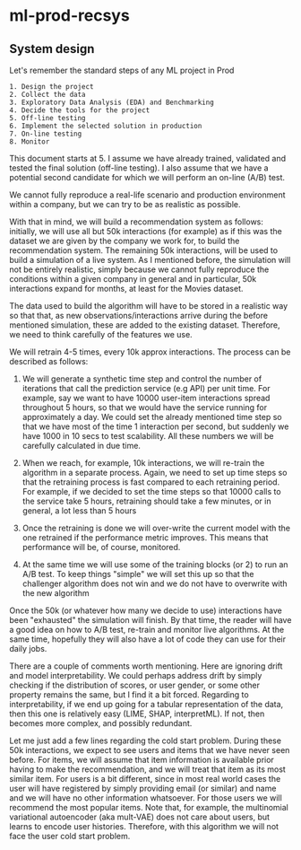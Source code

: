 # ml-prod-recsys

## System design

Let's remember the standard steps of any ML project in Prod

```
1. Design the project
2. Collect the data
3. Exploratory Data Analysis (EDA) and Benchmarking
4. Decide the tools for the project
5. Off-line testing
6. Implement the selected solution in production
7. On-line testing
8. Monitor
```

This document starts at 5. I assume we have already trained, validated and
tested the final solution (off-line testing). I also assume that we have a
potential second candidate for which we will perform an on-line (A/B) test.

We cannot fully reproduce a real-life scenario and production environment
within a company, but we can try to be as realistic as possible.

With that in mind, we will build a recommendation system as follows:
initially, we will use all but 50k interactions (for example) as if this was
the dataset we are given by the company we work for, to build the
recommendation system. The remaining 50k interactions, will be used to build a
simulation of a live system. As I mentioned before, the simulation will not be
entirely realistic, simply because we cannot fully reproduce the conditions
within a given company in general and in particular, 50k interactions expand
for months, at least for the Movies dataset.

The data used to build the algorithm will have to be stored in a realistic way
so that that, as new observations/interactions arrive during the before
mentioned simulation, these are added to the existing dataset. Therefore, we
need to think carefully of the features we use.

We will retrain 4-5 times, every 10k approx interactions. The process can be
described as follows:

1. We will generate a synthetic time step and control the number of iterations
that call the prediction service (e.g API) per unit time. For example, say we
want to have 10000 user-item interactions spread throughout 5 hours, so that
we would have the service running for approximately a day. We could set the
already mentioned time step so that we have most of the time 1 interaction per
second, but suddenly we have 1000 in 10 secs to test scalability. All these
numbers we will be carefully calculated in due time.

2. When we reach, for example, 10k interactions, we will re-train the
algorithm in a separate process. Again, we need to set up time steps so that
the retraining process is fast compared to each retraining period. For
example, if we decided to set the time steps so that 10000 calls to the
service take 5 hours, retraining should take a few minutes, or in general, a
lot less than 5 hours

3. Once the retraining is done we will over-write the current model with the
one retrained if the performance metric improves. This means that performance
will be, of course, monitored.

4. At the same time we will use some of the training blocks (or 2) to run an
A/B test. To keep things "simple" we will set this up so that the challenger
algorithm does not win and we do not have to overwrite with the new algorithm

Once the 50k (or whatever how many we decide to use) interactions have been
"exhausted" the simulation will finish. By that time, the reader will have a
good idea on how to A/B test, re-train and monitor live algorithms. At the
same time, hopefully they will also have a lot of code they can use for their
daily jobs.

There are a couple of comments worth mentioning. Here are ignoring drift and
model interpretability. We could perhaps address drift by simply checking if
the distribution of scores, or user gender, or some other property remains the
same, but I find it a bit forced. Regarding to interpretability, if we end up
going for a tabular representation of the data, then this one is relatively
easy (LIME, SHAP, interpretML). If not, then becomes more complex, and
possibly redundant.

Let me just add a few lines regarding the cold start problem. During these 50k
interactions, we expect to see users and items that we have never seen before.
For items, we will assume that item information is available prior having to
make the recommendation, and we will treat that item as its most similar item.
For users is a bit different, since in most real world cases the user will
have registered by simply providing email (or similar) and name and we will
have no other information whatsoever. For those users we will recommend the
most popular items. Note that, for example, the multinomial variational
autoencoder (aka mult-VAE) does not care about users, but learns to encode
user histories. Therefore, with this algorithm we will not face the user cold
start problem.
